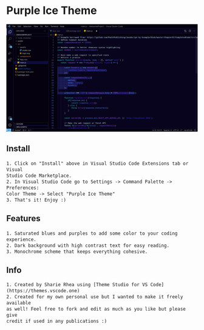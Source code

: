 # Purple Ice Theme

![Purple Ice Theme Example Image](/IndigoIceExample.jpeg)

## Install
    1. Click on "Install" above in Visual Studio Code Extensions tab or Visual  
    Studio Code Marketplace.
    2. In Visual Studio Code go to Settings -> Command Palette -> Preferences:  
    Color Theme -> Select "Purple Ice Theme"
    3. That's it! Enjoy :)

## Features

    1. Saturated blues and purples to add some color to your coding experience.
    2. Dark background with high contrast text for easy reading.
    3. Monochrome scheme that keeps everything cohesive.

## Info

    1. Created by Sharie Rhea using [Theme Studio for VS Code](https://themes.vscode.one)
    2. Created for my own personal use but I wanted to make it freely available  
    as well! Feel free to fork and edit as much as you like but please give  
    credit if used in any publications :)